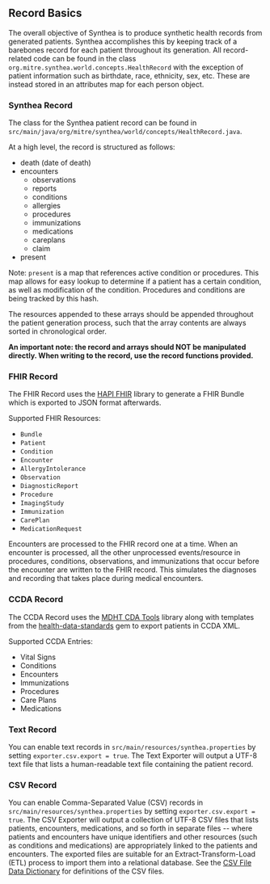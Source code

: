 ## Record Basics
The overall objective of Synthea is to produce synthetic health records from generated patients. Synthea accomplishes this by keeping track of a barebones record for each patient throughout its generation. All record-related code can be found in the class `org.mitre.synthea.world.concepts.HealthRecord` with the exception of patient information such as birthdate, race, ethnicity, sex, etc. These are instead stored in an attributes map for each person object.

### Synthea Record
The class for the Synthea patient record can be found in `src/main/java/org/mitre/synthea/world/concepts/HealthRecord.java`.

At a high level, the record is structured as follows:

 - death (date of death)
 - encounters
    - observations
    - reports
    - conditions
    - allergies
    - procedures
    - immunizations
    - medications
    - careplans
    - claim
 - present

Note: `present` is a map that references active condition or procedures. This map allows for easy lookup to determine if a patient has a certain condition, as well as modification of the condition. Procedures and conditions are being tracked by this hash.

The resources appended to these arrays should be appended throughout the patient generation process, such that the array contents are always sorted in chronological order.

**An important note: the record and arrays should NOT be manipulated directly. When writing to the record, use the record functions provided.**

### FHIR Record

The FHIR Record uses the [HAPI FHIR](http://hapifhir.io/) library to generate a FHIR Bundle which is exported to JSON format afterwards.

Supported FHIR Resources:
- `Bundle`
- `Patient`
- `Condition`
- `Encounter`
- `AllergyIntolerance`
- `Observation`
- `DiagnosticReport`
- `Procedure`
- `ImagingStudy`
- `Immunization`
- `CarePlan`
- `MedicationRequest`


Encounters are processed to the FHIR record one at a time. When an encounter is processed, all the other unprocessed events/resource in procedures, conditions, observations, and immunizations that occur before the encounter are written to the FHIR record. This simulates the diagnoses and recording that takes place during medical encounters. 

### CCDA Record
The CCDA Record uses the [MDHT CDA Tools](http://cdatools.org/) library along with templates from the [health-data-standards](https://github.com/projectcypress/health-data-standards) gem to export patients in CCDA XML.

Supported CCDA Entries:
 - Vital Signs
 - Conditions
 - Encounters
 - Immunizations
 - Procedures
 - Care Plans
 - Medications

### Text Record
You can enable text records in `src/main/resources/synthea.properties` by setting `exporter.csv.export = true`. The Text Exporter will output a UTF-8 text file that lists a human-readable text file containing the patient record.

### CSV Record
You can enable Comma-Separated Value (CSV) records in `src/main/resources/synthea.properties` by setting `exporter.csv.export = true`. The CSV Exporter will output a collection of UTF-8 CSV files that lists patients, encounters, medications, and so forth in separate files -- where patients and encounters have unique identifiers and other resources (such as conditions and medications) are appropriately linked to the patients and encounters. The exported files are suitable for an Extract-Transform-Load (ETL) process to import them into a relational database. See the [CSV File Data Dictionary](https://github.com/synthetichealth/synthea/wiki/CSV-File-Data-Dictionary) for definitions of the CSV files.